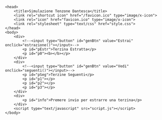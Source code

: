 <!DOCTYPE html>
	<head>
		<title>Simulazione Tenzone Dantesca</title>
		<link rel="shortcut icon" href="/favicon.ico" type="image/x-icon">
		<link rel="icon" href="favicon.ico" type="image/x-icon">
		<link rel="stylesheet" type="text/css" href="style.css">
	</head>
	<body>
		<div>
			<!--<input type="button" id="genBtn" value="Estrai" onclick="estrazione()"></input>-->
			<p id="pEstr">Terzina Estratta</p>
			<p id="p0"><b></b></p>
		</div>
		<div>
			<!--<input type="button" id="genBtn" value="Vedi" onclick="seguenti()"></input>-->
			<p id="pSeg">Terzine Seguenti</p>
			<p id="p1"></p>
			<p id="p2"></p>
			<p id="p3"></p>
		</div>
		<div>
			<p id="info">Premere invio per estrarre una terzina</p>
		</div>
		<script type="text/javascript" src="script.js"></script>
	</body>
</html>
